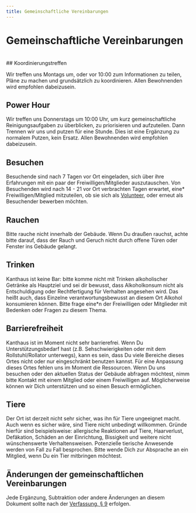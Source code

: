 ```yaml
---
title: Gemeinschaftliche Vereinbarungen
---
```

# Gemeinschaftliche Vereinbarungen
<br />
## Koordinierungstreffen

Wir treffen uns Montags um, oder vor 10:00 zum Informationen zu teilen, Pläne zu machen und grundsätzlich zu koordinieren. Allen Bewohnenden wird empfohlen dabeizusein.

## Power Hour

Wir treffen uns Donnerstags um 10:00 Uhr, um kurz gemeinschaftliche Reinigungsaufgaben zu überblicken, zu priorisieren und aufzuteilen. Dann Trennen wir uns und putzen für eine Stunde. Dies ist eine Ergänzung zu normalem Putzen, kein Ersatz. Allen Bewohnenden wird empfohlen dabeizusein.

## Besuchen

Besuchende sind nach 7 Tagen vor Ort eingeladen, sich über ihre Erfahrungen mit ein paar der Freiwilligen/Mitglieder auszutauschen. Von Besuchenden wird nach 14 - 21 vor Ort verbrachten Tagen erwartet, eine* Freiwilligen/Mitglied mitzuteilen, ob sie sich als [ Volunteer](../constitution#5-volunteer), oder erneut als Besuchender bewerben möchten.

## Rauchen

Bitte rauche nicht innerhalb der Gebäude. Wenn Du draußen rauchst, achte bitte darauf, dass der Rauch und Geruch nicht durch offene Türen oder Fenster ins Gebäude gelangt.

## Trinken

Kanthaus ist keine Bar: bitte komme nicht mit Trinken alkoholischer Getränke als Hauptziel und sei dir bewusst, dass Alkoholkonsum nicht als Entschuldigung oder Rechtfertigung für Verhalten angesehen wird. Das heißt auch, dass Einzelne verantwortungsbewusst an diesem Ort Alkohol konsumieren können. Bitte frage eine*n der Freiwilligen oder Mitglieder mit Bedenken oder Fragen zu diesem Thema.

## Barrierefreiheit

Kanthaus ist im Moment nicht sehr barrierefrei. Wenn Du Unterstützungsbedarf hast (z.B. Sehschwierigkeiten oder mit dem Rollstuhl/Rollator unterwegs), kann es sein, dass Du viele Bereiche dieses Ortes nicht oder nur eingeschränkt benutzen kannst. Für eine Anpassung dieses Ortes fehlen uns im Moment die Ressourcen. Wenn Du uns besuchen oder den aktuellen Status der Gebäude abfragen möchtest, nimm bitte Kontakt mit einem Mitglied oder einem Freiwilligen auf. Möglicherweise können wir Dich unterstützen und so einen Besuch ermöglichen.

## Tiere

Der Ort ist derzeit nicht sehr sicher, was ihn für Tiere ungeeignet macht. Auch wenn es sicher wäre, sind Tiere nicht unbedingt willkommen. Gründe hierfür sind beispielsweise: allergische Reaktionen auf Tiere, Haarverlust, Defäkation, Schäden an der Einrichtung, Bissigkeit und weitere nicht wünschenswerte Verhaltensweisen. Potenzielle tierische Anwesende werden von Fall zu Fall besprochen. Bitte wende Dich zur Absprache an ein Mitglied, wenn Du ein Tier mitbringen möchtest.

## Änderungen der gemeinschaftlichen Vereinbarungen

Jede Ergänzung, Subtraktion oder andere Änderungen an diesem Dokument sollte nach der [ Verfassung, § 9](../constitution#9-changing-the-collective-agreements) erfolgen.
